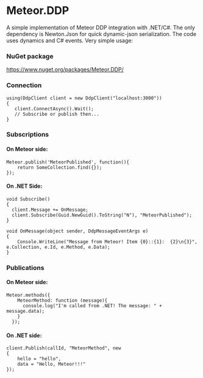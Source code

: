 # Meteor.DDP

A simple implementation of Meteor DDP integration with .NET/C#. The only dependency is Newton.Json for quick dynamic-json serialization. The code uses dynamics and C# events. Very simple usage:

### NuGet package

https://www.nuget.org/packages/Meteor.DDP/

### Connection
```
using(DdpClient client = new DdpClient("localhost:3000"))
{
   client.ConnectAsync().Wait();
   // Subscribe or publish then...
}
```

### Subscriptions

#### On Meteor side:

```
Meteor.publish('MeteorPublished', function(){
    return SomeCollection.find({});
});
```
#### On .NET Side:
```
void Subscribe()
{
  client.Message += OnMessage;
  client.Subscribe(Guid.NewGuid().ToString("N"), "MeteorPublished");
}

void OnMessage(object sender, DdpMessageEventArgs e)
{
    Console.WriteLine("Message from Meteor! Item {0}::{1}:  {2}\n{3}", e.Collection, e.Id, e.Method, e.Data);
}
```

### Publications

#### On Meteor side:

```
Meteor.methods({
    MeteorMethod: function (message){
      console.log("I'm called from .NET! The message: " + message.data);
    }
  });
```

#### On .NET side:

```
client.Publish(callId, "MeteorMethod", new
{
    hello = "hello",
    data = "Hello, Meteor!!!"
});
```
